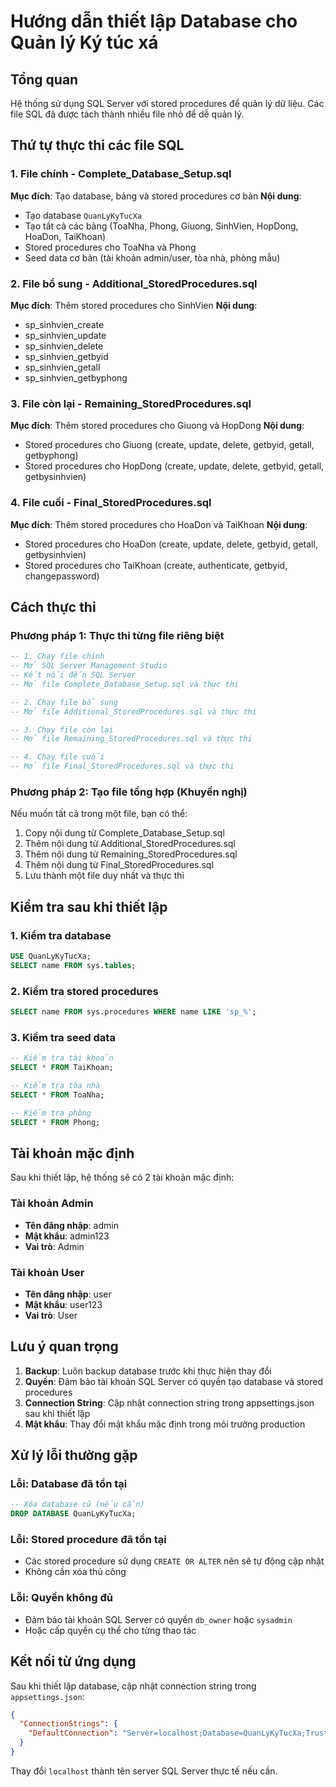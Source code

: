 # Hướng dẫn thiết lập Database cho Quản lý Ký túc xá

## Tổng quan
Hệ thống sử dụng SQL Server với stored procedures để quản lý dữ liệu. Các file SQL đã được tách thành nhiều file nhỏ để dễ quản lý.

## Thứ tự thực thi các file SQL

### 1. File chính - Complete_Database_Setup.sql
**Mục đích**: Tạo database, bảng và stored procedures cơ bản
**Nội dung**:
- Tạo database `QuanLyKyTucXa`
- Tạo tất cả các bảng (ToaNha, Phong, Giuong, SinhVien, HopDong, HoaDon, TaiKhoan)
- Stored procedures cho ToaNha và Phong
- Seed data cơ bản (tài khoản admin/user, tòa nhà, phòng mẫu)

### 2. File bổ sung - Additional_StoredProcedures.sql
**Mục đích**: Thêm stored procedures cho SinhVien
**Nội dung**:
- sp_sinhvien_create
- sp_sinhvien_update
- sp_sinhvien_delete
- sp_sinhvien_getbyid
- sp_sinhvien_getall
- sp_sinhvien_getbyphong

### 3. File còn lại - Remaining_StoredProcedures.sql
**Mục đích**: Thêm stored procedures cho Giuong và HopDong
**Nội dung**:
- Stored procedures cho Giuong (create, update, delete, getbyid, getall, getbyphong)
- Stored procedures cho HopDong (create, update, delete, getbyid, getall, getbysinhvien)

### 4. File cuối - Final_StoredProcedures.sql
**Mục đích**: Thêm stored procedures cho HoaDon và TaiKhoan
**Nội dung**:
- Stored procedures cho HoaDon (create, update, delete, getbyid, getall, getbysinhvien)
- Stored procedures cho TaiKhoan (create, authenticate, getbyid, changepassword)

## Cách thực thi

### Phương pháp 1: Thực thi từng file riêng biệt
```sql
-- 1. Chạy file chính
-- Mở SQL Server Management Studio
-- Kết nối đến SQL Server
-- Mở file Complete_Database_Setup.sql và thực thi

-- 2. Chạy file bổ sung
-- Mở file Additional_StoredProcedures.sql và thực thi

-- 3. Chạy file còn lại
-- Mở file Remaining_StoredProcedures.sql và thực thi

-- 4. Chạy file cuối
-- Mở file Final_StoredProcedures.sql và thực thi
```

### Phương pháp 2: Tạo file tổng hợp (Khuyến nghị)
Nếu muốn tất cả trong một file, bạn có thể:
1. Copy nội dung từ Complete_Database_Setup.sql
2. Thêm nội dung từ Additional_StoredProcedures.sql
3. Thêm nội dung từ Remaining_StoredProcedures.sql
4. Thêm nội dung từ Final_StoredProcedures.sql
5. Lưu thành một file duy nhất và thực thi

## Kiểm tra sau khi thiết lập

### 1. Kiểm tra database
```sql
USE QuanLyKyTucXa;
SELECT name FROM sys.tables;
```

### 2. Kiểm tra stored procedures
```sql
SELECT name FROM sys.procedures WHERE name LIKE 'sp_%';
```

### 3. Kiểm tra seed data
```sql
-- Kiểm tra tài khoản
SELECT * FROM TaiKhoan;

-- Kiểm tra tòa nhà
SELECT * FROM ToaNha;

-- Kiểm tra phòng
SELECT * FROM Phong;
```

## Tài khoản mặc định

Sau khi thiết lập, hệ thống sẽ có 2 tài khoản mặc định:

### Tài khoản Admin
- **Tên đăng nhập**: admin
- **Mật khẩu**: admin123
- **Vai trò**: Admin

### Tài khoản User
- **Tên đăng nhập**: user
- **Mật khẩu**: user123
- **Vai trò**: User

## Lưu ý quan trọng

1. **Backup**: Luôn backup database trước khi thực hiện thay đổi
2. **Quyền**: Đảm bảo tài khoản SQL Server có quyền tạo database và stored procedures
3. **Connection String**: Cập nhật connection string trong appsettings.json sau khi thiết lập
4. **Mật khẩu**: Thay đổi mật khẩu mặc định trong môi trường production

## Xử lý lỗi thường gặp

### Lỗi: Database đã tồn tại
```sql
-- Xóa database cũ (nếu cần)
DROP DATABASE QuanLyKyTucXa;
```

### Lỗi: Stored procedure đã tồn tại
- Các stored procedure sử dụng `CREATE OR ALTER` nên sẽ tự động cập nhật
- Không cần xóa thủ công

### Lỗi: Quyền không đủ
- Đảm bảo tài khoản SQL Server có quyền `db_owner` hoặc `sysadmin`
- Hoặc cấp quyền cụ thể cho từng thao tác

## Kết nối từ ứng dụng

Sau khi thiết lập database, cập nhật connection string trong `appsettings.json`:

```json
{
  "ConnectionStrings": {
    "DefaultConnection": "Server=localhost;Database=QuanLyKyTucXa;Trusted_Connection=true;TrustServerCertificate=true;"
  }
}
```

Thay đổi `localhost` thành tên server SQL Server thực tế nếu cần.